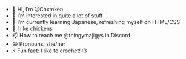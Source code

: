 - 👋 Hi, I’m @Chxmken
- 👀 I’m interested in quite a lot of stuff
- 🌱 I’m currently learning Japanese, refreshing myself on HTML/CSS
- 💞️ I like chickens
- 📫 How to reach me @thingymajigys in Discord
- 😄 Pronouns: she/her
- ⚡ Fun fact: I like to crochet! :3

<!---
Chxmken/Chxmken is a ✨ special ✨ repository because its `README.md` (this file) appears on your GitHub profile.
You can click the Preview link to take a look at your changes.
--->
